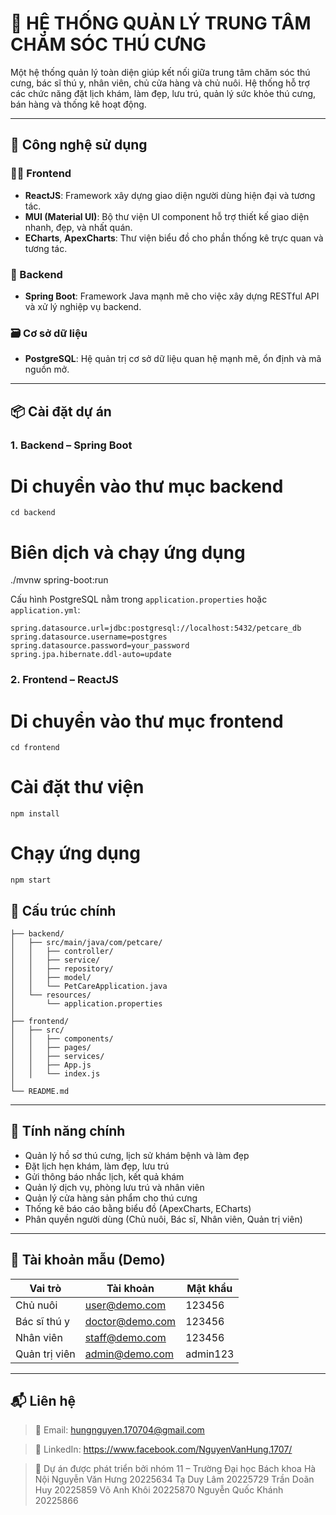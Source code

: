 

# 🐾 HỆ THỐNG QUẢN LÝ TRUNG TÂM CHĂM SÓC THÚ CƯNG

Một hệ thống quản lý toàn diện giúp kết nối giữa trung tâm chăm sóc thú cưng, bác sĩ thú y, nhân viên, chủ cửa hàng và chủ nuôi. Hệ thống hỗ trợ các chức năng đặt lịch khám, làm đẹp, lưu trú, quản lý sức khỏe thú cưng, bán hàng và thống kê hoạt động.

---

## 🔧 Công nghệ sử dụng

### 👨‍💻 Frontend
- **ReactJS**: Framework xây dựng giao diện người dùng hiện đại và tương tác.
- **MUI (Material UI)**: Bộ thư viện UI component hỗ trợ thiết kế giao diện nhanh, đẹp, và nhất quán.
- **ECharts**, **ApexCharts**: Thư viện biểu đồ cho phần thống kê trực quan và tương tác.

### 🧠 Backend
- **Spring Boot**: Framework Java mạnh mẽ cho việc xây dựng RESTful API và xử lý nghiệp vụ backend.

### 🗃️ Cơ sở dữ liệu
- **PostgreSQL**: Hệ quản trị cơ sở dữ liệu quan hệ mạnh mẽ, ổn định và mã nguồn mở.

---

## 📦 Cài đặt dự án

### 1. Backend – Spring Boot


# Di chuyển vào thư mục backend
```
cd backend
```
# Biên dịch và chạy ứng dụng
./mvnw spring-boot:run

Cấu hình PostgreSQL nằm trong `application.properties` hoặc `application.yml`:

```
spring.datasource.url=jdbc:postgresql://localhost:5432/petcare_db
spring.datasource.username=postgres
spring.datasource.password=your_password
spring.jpa.hibernate.ddl-auto=update
```

### 2. Frontend – ReactJS


# Di chuyển vào thư mục frontend
```
cd frontend
```
# Cài đặt thư viện
```
npm install
```
# Chạy ứng dụng
```
npm start
```

## 📁 Cấu trúc chính

```
├── backend/
│   ├── src/main/java/com/petcare/
│   │   ├── controller/
│   │   ├── service/
│   │   ├── repository/
│   │   ├── model/
│   │   └── PetCareApplication.java
│   └── resources/
│       └── application.properties
│
├── frontend/
│   ├── src/
│   │   ├── components/
│   │   ├── pages/
│   │   ├── services/
│   │   ├── App.js
│   │   └── index.js
│
└── README.md
```

---

## 🚀 Tính năng chính

* Quản lý hồ sơ thú cưng, lịch sử khám bệnh và làm đẹp
* Đặt lịch hẹn khám, làm đẹp, lưu trú
* Gửi thông báo nhắc lịch, kết quả khám
* Quản lý dịch vụ, phòng lưu trú và nhân viên
* Quản lý cửa hàng sản phẩm cho thú cưng
* Thống kê báo cáo bằng biểu đồ (ApexCharts, ECharts)
* Phân quyền người dùng (Chủ nuôi, Bác sĩ, Nhân viên, Quản trị viên)

---

## 🧪 Tài khoản mẫu (Demo)

| Vai trò       | Tài khoản                                 | Mật khẩu |
| ------------- | ----------------------------------------- | -------- |
| Chủ nuôi      | [user@demo.com](mailto:user@demo.com)     | 123456   |
| Bác sĩ thú y  | [doctor@demo.com](mailto:doctor@demo.com) | 123456   |
| Nhân viên     | [staff@demo.com](mailto:staff@demo.com)   | 123456   |
| Quản trị viên | [admin@demo.com](mailto:admin@demo.com)   | admin123 |

---

## 📬 Liên hệ

> 📧 Email: hungnguyen.170704@gmail.com

> 💼 LinkedIn: https://www.facebook.com/NguyenVanHung.1707/

> 🚀 Dự án được phát triển bởi nhóm 11 – Trường Đại học Bách khoa Hà Nội
Nguyễn Văn Hưng	  20225634
Tạ Duy Lâm	      20225729
Trần Doãn Huy  	  20225859
Võ Anh Khôi	      20225870
Nguyễn Quốc Khánh	20225866

